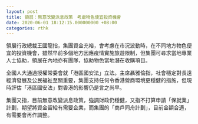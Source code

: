 ```yaml
---
layout: post
title: 領展：無意改變派息政策　考慮物色便宜投資機會
date: 2020-06-01 18:12:15.000000000 +08:00
categories: rthk
---
```


領展行政總裁王國龍指，集團資金充裕，會考慮在市況波動時，在不同地方物色便宜的投資機會，雖然早前多個地方因應疫情實施旅遊限制，但集團可尋求當地專業人士協助，領展在內地亦有團隊，協助物色當地潛在收購項目。

全國人大通過授權常委會就「港區國安法」立法。主席聶雅倫指，社會穩定對長遠經濟發展及公民福祉至關重要，集團支持任何令香港營商環境更穩健的措施，但現時評估「港區國安法」對香港的影響仍是言之尚早。

集團又指，目前無意改變派息政策，強調財政仍穩健，又指不打算申請「保就業」計劃，期望將資金留給有需要企業，而集團的「商戶同舟計劃」，目前金額合適，有需要會再作調整。

